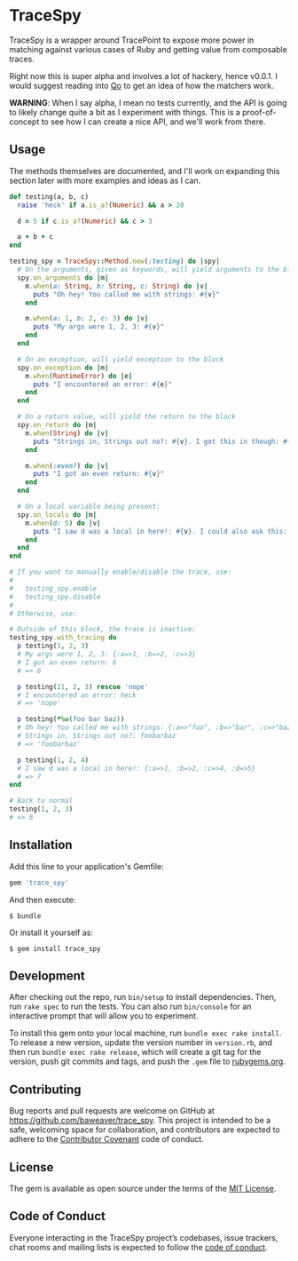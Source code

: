 # TraceSpy

TraceSpy is a wrapper around TracePoint to expose more power in matching against
various cases of Ruby and getting value from composable traces.

Right now this is super alpha and involves a lot of hackery, hence v0.0.1. I would
suggest reading into [Qo](https://github.com/baweaver/qo) to get an idea of how the matchers
work.

**WARNING**: When I say alpha, I mean no tests currently, and the API is going to likely
change quite a bit as I experiment with things. This is a proof-of-concept to see how
I can create a nice API, and we'll work from there.

## Usage

The methods themselves are documented, and I'll work on expanding this section later with more examples and ideas
as I can.

```ruby
def testing(a, b, c)
  raise 'heck' if a.is_a?(Numeric) && a > 20

  d = 5 if c.is_a?(Numeric) && c > 3

  a + b + c
end

testing_spy = TraceSpy::Method.new(:testing) do |spy|
  # On the arguments, given as keywords, will yield arguments to the block
  spy.on_arguments do |m|
    m.when(a: String, b: String, c: String) do |v|
      puts "Oh hey! You called me with strings: #{v}"
    end

    m.when(a: 1, b: 2, c: 3) do |v|
      puts "My args were 1, 2, 3: #{v}"
    end
  end

  # On an exception, will yield exception to the block
  spy.on_exception do |m|
    m.when(RuntimeError) do |e|
      puts "I encountered an error: #{e}"
    end
  end

  # On a return value, will yield the return to the block
  spy.on_return do |m|
    m.when(String) do |v|
      puts "Strings in, Strings out no?: #{v}. I got this in though: #{spy.current_arguments}"
    end

    m.when(:even?) do |v|
      puts "I got an even return: #{v}"
    end
  end

  # On a local variable being present:
  spy.on_locals do |m|
    m.when(d: 5) do |v|
      puts "I saw d was a local in here!: #{v}. I could also ask this: #{spy.current_local_variables}"
    end
  end
end

# If you want to manually enable/disable the trace, use:
#
#   testing_spy.enable
#   testing_spy.disable
#
# Otherwise, use:

# Outside of this block, the trace is inactive:
testing_spy.with_tracing do
  p testing(1, 2, 3)
  # My args were 1, 2, 3: {:a=>1, :b=>2, :c=>3}
  # I got an even return: 6
  # => 6

  p testing(21, 2, 3) rescue 'nope'
  # I encountered an error: heck
  # => 'nope'

  p testing(*%w(foo bar baz))
  # Oh hey! You called me with strings: {:a=>"foo", :b=>"bar", :c=>"baz"}
  # Strings in, Strings out no?: foobarbaz
  # => 'foobarbaz'

  p testing(1, 2, 4)
  # I saw d was a local in here!: {:a=>1, :b=>2, :c=>4, :d=>5}
  # => 7
end

# Back to normal
testing(1, 2, 3)
# => 6
```

## Installation

Add this line to your application's Gemfile:

```ruby
gem 'trace_spy'
```

And then execute:

    $ bundle

Or install it yourself as:

    $ gem install trace_spy

## Development

After checking out the repo, run `bin/setup` to install dependencies. Then, run `rake spec` to run the tests. You can also run `bin/console` for an interactive prompt that will allow you to experiment.

To install this gem onto your local machine, run `bundle exec rake install`. To release a new version, update the version number in `version.rb`, and then run `bundle exec rake release`, which will create a git tag for the version, push git commits and tags, and push the `.gem` file to [rubygems.org](https://rubygems.org).

## Contributing

Bug reports and pull requests are welcome on GitHub at https://github.com/baweaver/trace_spy. This project is intended to be a safe, welcoming space for collaboration, and contributors are expected to adhere to the [Contributor Covenant](http://contributor-covenant.org) code of conduct.

## License

The gem is available as open source under the terms of the [MIT License](https://opensource.org/licenses/MIT).

## Code of Conduct

Everyone interacting in the TraceSpy project’s codebases, issue trackers, chat rooms and mailing lists is expected to follow the [code of conduct](https://github.com/baweaver/trace_spy/blob/master/CODE_OF_CONDUCT.md).
